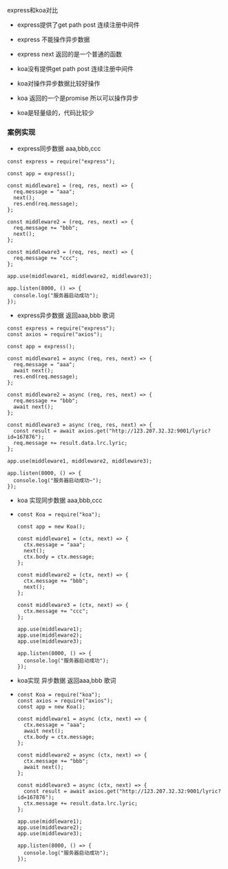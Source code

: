 express和koa对比

- express提供了get path post 连续注册中间件

- express 不能操作异步数据
- express next 返回的是一个普通的函数
- koa没有提供get path post 连续注册中间件

- koa对操作异步数据比较好操作
- koa 返回的一个是promise 所以可以操作异步

- koa是轻量级的，代码比较少

  

### 案例实现

- express同步数据 aaa,bbb,ccc

```
const express = require("express");

const app = express();

const middleware1 = (req, res, next) => {
  req.message = "aaa";
  next();
  res.end(req.message);
};

const middleware2 = (req, res, next) => {
  req.message += "bbb";
  next();
};

const middleware3 = (req, res, next) => {
  req.message += "ccc";
};

app.use(middleware1, middleware2, middleware3);

app.listen(8000, () => {
  console.log("服务器启动成功");
});

```

- express异步数据 返回aaa,bbb 歌词

```
const express = require("express");
const axios = require("axios");

const app = express();

const middleware1 = async (req, res, next) => {
  req.message = "aaa";
  await next();
  res.end(req.message);
};

const middleware2 = async (req, res, next) => {
  req.message += "bbb";
  await next();
};

const middleware3 = async (req, res, next) => {
  const result = await axios.get("http://123.207.32.32:9001/lyric?id=167876");
  req.message += result.data.lrc.lyric;
};

app.use(middleware1, middleware2, middleware3);

app.listen(8000, () => {
  console.log("服务器启动成功~");
});

```

- koa 实现同步数据 aaa,bbb,ccc

- ```
  const Koa = require("koa");
  
  const app = new Koa();
  
  const middleware1 = (ctx, next) => {
    ctx.message = "aaa";
    next();
    ctx.body = ctx.message;
  };
  
  const middleware2 = (ctx, next) => {
    ctx.message += "bbb";
    next();
  };
  
  const middleware3 = (ctx, next) => {
    ctx.message += "ccc";
  };
  
  app.use(middleware1);
  app.use(middleware2);
  app.use(middleware3);
  
  app.listen(8000, () => {
    console.log("服务器启动成功");
  });
  
  ```

  

  

- koa实现 异步数据 返回aaa,bbb 歌词

- ```
  const Koa = require("koa");
  const axios = require("axios");
  const app = new Koa();
  
  const middleware1 = async (ctx, next) => {
    ctx.message = "aaa";
    await next();
    ctx.body = ctx.message;
  };
  
  const middleware2 = async (ctx, next) => {
    ctx.message += "bbb";
    await next();
  };
  
  const middleware3 = async (ctx, next) => {
    const result = await axios.get("http://123.207.32.32:9001/lyric?id=167876");
    ctx.message += result.data.lrc.lyric;
  };
  
  app.use(middleware1);
  app.use(middleware2);
  app.use(middleware3);
  
  app.listen(8000, () => {
    console.log("服务器启动成功");
  });
  ```

  